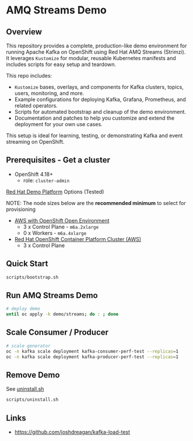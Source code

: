 # AMQ Streams Demo

## Overview

This repository provides a complete, production-like demo environment for running Apache Kafka on OpenShift using Red Hat AMQ Streams (Strimzi). It leverages `Kustomize` for modular, reusable Kubernetes manifests and includes scripts for easy setup and teardown.

This repo includes:

- `Kustomize` bases, overlays, and components for Kafka clusters, topics, users, monitoring, and more.
- Example configurations for deploying Kafka, Grafana, Prometheus, and related operators.
- Scripts for automated bootstrap and cleanup of the demo environment.
- Documentation and patches to help you customize and extend the deployment for your own use cases.

This setup is ideal for learning, testing, or demonstrating Kafka and event streaming on OpenShift.

## Prerequisites - Get a cluster

- OpenShift 4.18+
  - role: `cluster-admin`

[Red Hat Demo Platform](https://demo.redhat.com) Options (Tested)

NOTE: The node sizes below are the **recommended minimum** to select for provisioning

- <a href="https://demo.redhat.com/catalog?item=babylon-catalog-prod/sandboxes-gpte.sandbox-ocp.prod&utm_source=webapp&utm_medium=share-link" target="_blank">AWS with OpenShift Open Environment</a>
  - 3 x Control Plane - `m6a.2xlarge`
  - 0 x Workers - `m6a.4xlarge`
- <a href="https://catalog.demo.redhat.com/catalog?item=babylon-catalog-prod/sandboxes-gpte.ocp-wksp.prod&utm_source=webapp&utm_medium=share-link" target="_blank">Red Hat OpenShift Container Platform Cluster (AWS)</a>
  - 3 x Control Plane

## Quick Start

```sh
scripts/bootstrap.sh
```

## Run AMQ Streams Demo

```sh
# deploy demo
until oc apply -k demo/streams; do : ; done
```

## Scale Consumer / Producer

```sh
# scale generator
oc -n kafka scale deployment kafka-consumer-perf-test --replicas=1
oc -n kafka scale deployment kafka-producer-perf-test --replicas=1
```

## Remove Demo

See [uninstall.sh](scripts/uninstall.sh)

```sh
scripts/uninstall.sh
```

## Links

- https://github.com/joshdreagan/kafka-load-test
